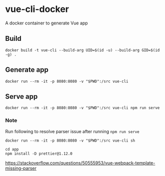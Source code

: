 # vue-cli-docker
A docker container to generate Vue app

## Build
`docker build -t vue-cli --build-arg UID=$(id -u) --build-arg GID=$(id -g) .`

## Generate app
`docker run --rm -it -p 8080:8080 -v "$PWD":/src vue-cli`

## Serve app
`docker run --rm -it -p 8080:8080 -v "$PWD":/src vue-cli npm run serve`

### Note
Run following to resolve parser issue after running `npm run serve`

`docker run --rm -it -p 8080:8080 -v "$PWD":/src vue-cli sh`
```
cd app
npm install -D prettier@1.12.0
```
https://stackoverflow.com/questions/50555953/vue-webpack-template-missing-parser
